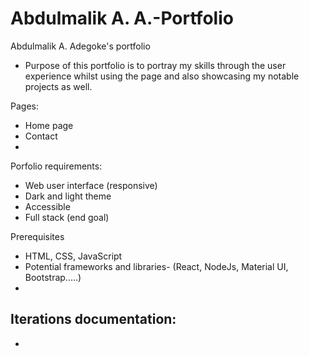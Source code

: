 # Abdulmalik A. A.-Portfolio
Abdulmalik A. Adegoke's portfolio
- Purpose of this portfolio is to portray my skills through the user experience whilst using the page and also showcasing my notable projects as well.

Pages:
- Home page
- Contact
- 

Porfolio requirements:
- Web user interface (responsive)
- Dark and light theme
- Accessible
- Full stack (end goal)

Prerequisites
- HTML, CSS, JavaScript
- Potential frameworks and libraries- (React, NodeJs, Material UI, Bootstrap.....)
- 


Iterations documentation:
- 
- 
